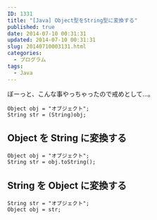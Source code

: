 ```yaml
---
ID: 1331
title: "[Java] Object型をString型に変換する"
published: true
date: 2014-07-10 00:31:31
updated: 2014-07-10 00:31:31
slug: 20140710003131.html
categories:
  - プログラム
tags:
  - Java
---
```


ぼーっと、こんな事やっちゃったので戒めとして…。

<pre class="language-java"><code>Object obj = "オブジェクト";
String str = (String)obj;
</code></pre>
<!--more-->
<h2>Object を String に変換する</h2>
<pre class="language-java"><code>Object obj = "オブジェクト";
String str = obj.toString();</code></pre>

<h2>String を Object に変換する</h2>
<pre class="language-java"><code>String str = "オブジェクト";
Object obj = str;</code></pre>
